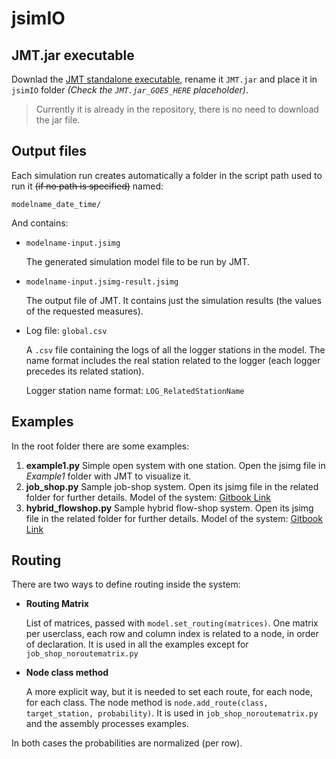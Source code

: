 # jsimIO

## JMT.jar executable

Downlad the [JMT standalone executable](http://sourceforge.net/projects/jmt/files/jmt/JMT-1.1.0/JMT-singlejar-1.1.0.jar/download), rename it `JMT.jar` and place it in `jsimIO` folder _(Check the `JMT.jar_GOES_HERE` placeholder)_.

> Currently it is already in the repository, there is no need to download the jar file.

## Output files

Each simulation run creates automatically a folder in the script path used to run it ~~(if no path is specified)~~ named:

    modelname_date_time/

And contains:

* `modelname-input.jsimg`

  The generated simulation model file to be run by JMT.

* `modelname-input.jsimg-result.jsimg`

    The output file of JMT. It contains just the simulation results (the values of the requested measures).

* Log file: `global.csv`

  A `.csv` file containing the logs of all the logger stations in the model. The name format includes the real station related to the logger (each logger precedes its related station).

  Logger station name format: `LOG_RelatedStationName`

## Examples

In the root folder there are some examples:

1. **example1.py**
  Simple open system with one station. Open the jsimg file in _Example1_ folder with JMT to visualize it.
2. **job_shop.py**
  Sample job-shop system. Open its jsimg file in the related folder for further details.
  Model of the system: [Gitbook Link](https://virtualfactory.gitbook.io/virtual-learning-factory-toolkit/use-cases/job-shop/job-shop-ontogui)
3. **hybrid_flowshop.py**
  Sample hybrid flow-shop system. Open its jsimg file in the related folder for further details.
  Model of the system: [Gitbook Link](https://virtualfactory.gitbook.io/virtual-learning-factory-toolkit/use-cases/hybrid-flow-shop/hybrid-flow-shop-ontogui)

## Routing

There are two ways to define routing inside the system:

* **Routing Matrix**

  List of matrices, passed with `model.set_routing(matrices)`. One matrix per userclass, each row and column index is related to a node, in order of declaration. It is used in all the examples except for `job_shop_noroutematrix.py`

* **Node class method**

  A more explicit way, but it is needed to set each route, for each node, for each class.
  The node method is `node.add_route(class, target_station, probability)`. It is used in `job_shop_noroutematrix.py` and the assembly processes examples.

In both cases the probabilities are normalized (per row).
